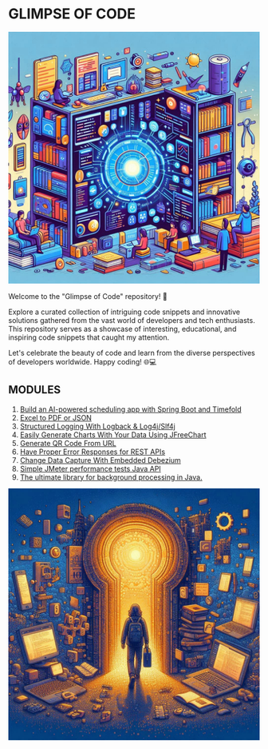 # GLIMPSE OF CODE

![](glimpse-of-code-img-1.jpg)

Welcome to the "Glimpse of Code" repository! 🚀

Explore a curated collection of intriguing code snippets and innovative solutions gathered from the vast world of 
developers and tech enthusiasts. 
This repository serves as a showcase of interesting, educational, and inspiring code snippets that caught my attention.


Let's celebrate the beauty of code and learn from the diverse perspectives of developers worldwide. Happy coding! 🌐💻

## MODULES

1. [Build an AI-powered scheduling app with Spring Boot and Timefold](https://github.com/isaguler/glimpse-of-code/tree/master/timefold)
2. [Excel to PDF or JSON](https://github.com/isaguler/glimpse-of-code/tree/master/excel-to-pdf)
3. [Structured Logging With Logback & Log4j/Slf4j](https://github.com/isaguler/glimpse-of-code/tree/master/structured-log)
4. [Easily Generate Charts With Your Data Using JFreeChart](https://github.com/isaguler/glimpse-of-code/tree/master/jfreechart-demo)
5. [Generate QR Code From URL](https://github.com/isaguler/glimpse-of-code/tree/master/qr-code)
6. [Have Proper Error Responses for REST APIs](https://github.com/isaguler/glimpse-of-code/tree/master/rest-exception-handler-demo)
7. [Change Data Capture With Embedded Debezium](https://github.com/isaguler/glimpse-of-code/tree/master/cdc-debezium)
8. [Simple JMeter performance tests Java API](https://github.com/isaguler/glimpse-of-code/tree/master/jmeter-dsl-demo)
9. [The ultimate library for background processing in Java.](https://github.com/isaguler/glimpse-of-code/tree/master/jobrunr-demo)


![](glimpse-of-code-img-2.jpg)